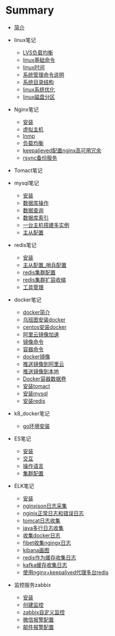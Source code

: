# Summary

* [简介](README.md)
* linux笔记
    * [LVS负载均衡](linux/lvs.md)
    * [linux基础命令](linux/commond.md)
    * [linux时间](linux/time_synchronism.md)
    * [系统管理命令说明](linux/commond.md)
    * [系统目录结构](linux/fictory.md)
    * [linux系统优化](linux/majorzation.md)
    * [linux磁盘分区](linux/Disk_partition.md)
* Nginx笔记
    * [安装](nginx/install.md)
    * [虚拟主机](nginx/virtual_host.md)
    * [lnmp](nginx/lnmp.md)
    * [负载均衡](nginx/load_balanced.md)
    * [keepalieved配置nginx高可用冗余](nginx/keepalived_nginx.md)
    * [rsync备份服务](nginx/rsync.md)
* Tomact笔记
* mysql笔记
    * [安装](mysql/install.md)
    * [数据库操作](mysql/sql.md)
    * [数据查询](mysql/dql.md)
    * [数据库索引](mysql/index_key.md)
    * [一台主机搭建多实例](mysql/Multiple_Examples_install.md)
    * [主从配置](mysql/MySQL_Replication.md)
* redis笔记
    * [安装](redis/安装.md)
    * [主从配置_哨兵配置](redis/主从配置_哨兵.md)
    * [redis集群配置](redis/集群.md)
    * [redis集群扩容收缩](redis/集群扩容收缩.md)
    * [工具管理](redis/工具管理.md)

* docker笔记
    * [docker简介](cloud_learn/docker_introduce.md)
    * [乌班图安装docker](cloud_learn/docker_install_on_ubuntu.md)
    * [centos安装docker](cloud_learn/docker_install_on_centos.md)
    * [阿里云镜像加速](cloud_learn/aliyun_images_speed_up.md)
    * [镜像命令](cloud_learn/docker_commond_images.md)
    * [容器命令](cloud_learn/docker_commond_containers.md)
    * [docker镜像](cloud_learn/docker_images.md)
    * [推送镜像到阿里云](cloud_learn/docker_push_aliyun.md)
    * [推送镜像到本地](cloud_learn/docker_push_local.md)
    * [Docker容器数据卷](cloud_learn/docker_valumes.md)
    * [安装tomact](cloud_learn/docker_install_tomact.md)
    * [安装mysql](cloud_learn/docker_install_mysql.md)
    * [安装redis](cloud_learn/docker_install_redis.md)
* k8_docker笔记
    * [go环境安装](cloud_learn/go_install.md)
* ES笔记
    * [安装](es/install.md)
    * [交互](es/head插件交互.md)
    * [操作语言](es/dml.md)
    * [集群配置](es/集群.md)
* ELK笔记
    * [安装](elk/安装.md)
    * [nginxjson日志采集](elk/nginx_log_json.md)
    * [nginix正常日志和错误日志](elk/nginx_success_error_log.md)
    * [tomcat日志收集](elk/tomcat_log_cat.md)
    * [java多行日志收集](elk/java_log.md)
    * [收集docker日志](elk/docker_log.md)
    * [fibet收集ngingx日志](elk/filebeat_modules_get_ngingx_simple_log.md)
    * [kibana画图](elk/kibana_draw_dashboard.md)
    * [redis作为缓存收集日志](elk/redis_cat_log.md)
    * [kafka缓存收集日志](elk/kafka缓存收集日志.md)
    * [使用nginx+keepalived代理多台redis](elk/nginx_keepalived_redis.md)
* 监控服务zabbix
    * [安装](zabbix/install.md)
    * [创建监控](zabbix/create_monitor.md)
    * [zabbix自定义监控](zabbix/custom__monitor.md)
    * [微信报警配置](zabbix/wx.md)
    * [邮件报警配置](zabbix/email.md)

